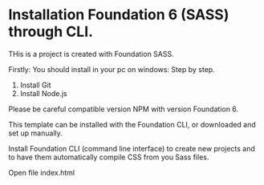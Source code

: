 #  Installation Foundation 6 (SASS) through CLI.


THis is  a project is  created with Foundation SASS.

Firstly:
You should install in your pc on windows:
Step by step.

1. Install Git 
2. Install Node.js 

Please be careful compatible version NPM with version Foundation 6.

This template can be installed with the Foundation CLI, or downloaded and set up manually.

Install  Foundation CLI 
(command line interface) to create new projects and to have them automatically compile CSS from you Sass files.

Open file index.html


